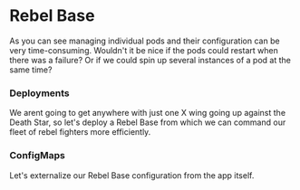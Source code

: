 # Rebel Base

As you can see managing individual pods and their configuration can be very time-consuming. Wouldn't it be nice if the pods could restart when there was a failure? Or if we could spin up several instances of a pod at the same time?

### Deployments

We arent going to get anywhere with just one X wing going up against the Death Star, so let's deploy a Rebel Base from which we can command our fleet of rebel fighters more efficiently.

### ConfigMaps

Let's externalize our Rebel Base configuration from the app itself.


